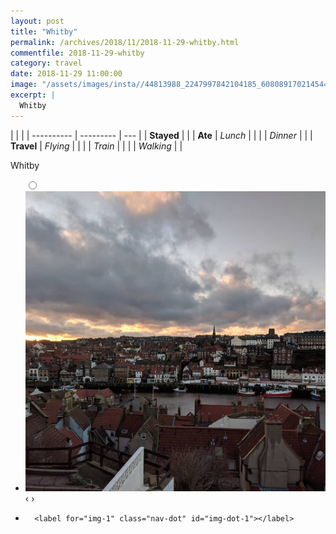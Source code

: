 ```yaml
---
layout: post
title: "Whitby"
permalink: /archives/2018/11/2018-11-29-whitby.html
commentfile: 2018-11-29-whitby
category: travel
date: 2018-11-29 11:00:00
image: "/assets/images/insta//44813988_2247997842104185_6080891702145449984_n_17850286552306102.jpg"
excerpt: |
  Whitby
---
```


|            |           |
| ---------- | --------- | --- |
| **Stayed** |           |
| **Ate**    | _Lunch_   |     |
|            | _Dinner_  |     |
| **Travel** | _Flying_  |     |
|            | _Train_   |     |
|            | _Walking_ |     |

Whitby

<ul class="slides">
    <input type="radio" name="radio-btn" id="img-1" />
    <li class="slide-container">
        <div class="slide">
          <a href="/assets/images/insta//44813988_2247997842104185_6080891702145449984_n_17850286552306102.jpg"><img src="/assets/images/insta//44813988_2247997842104185_6080891702145449984_n_17850286552306102.jpg" /></a>
        </div>
    <div class="nav">
      <label for="img-0" class="prev">&#x2039;</label>
      <label for="img-1" class="next">&#x203a;</label>
    </div>
    </li>
			
<li class="nav-dots">

      <label for="img-1" class="nav-dot" id="img-dot-1"></label>

</li>
</ul>
